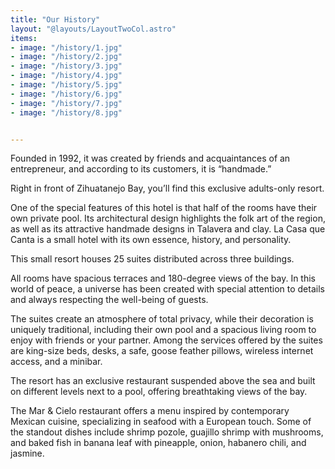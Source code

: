 ```yaml
---
title: "Our History"
layout: "@layouts/LayoutTwoCol.astro"
items:
- image: "/history/1.jpg"
- image: "/history/2.jpg"
- image: "/history/3.jpg"
- image: "/history/4.jpg"
- image: "/history/5.jpg"
- image: "/history/6.jpg"
- image: "/history/7.jpg"
- image: "/history/8.jpg"


---
```


Founded in 1992, it was created by friends and acquaintances of an entrepreneur, and according to its customers, it is “handmade.”

Right in front of Zihuatanejo Bay, you’ll find this exclusive adults-only resort.

One of the special features of this hotel is that half of the rooms have their own private pool. Its architectural design highlights the folk art of the region, as well as its attractive handmade designs in Talavera and clay. La Casa que Canta is a small hotel with its own essence, history, and personality.

This small resort houses 25 suites distributed across three buildings.

All rooms have spacious terraces and 180-degree views of the bay. In this world of peace, a universe has been created with special attention to details and always respecting the well-being of guests.

The suites create an atmosphere of total privacy, while their decoration is uniquely traditional, including their own pool and a spacious living room to enjoy with friends or your partner. Among the services offered by the suites are king-size beds, desks, a safe, goose feather pillows, wireless internet access, and a minibar.

The resort has an exclusive restaurant suspended above the sea and built on different levels next to a pool, offering breathtaking views of the bay.

The Mar & Cielo restaurant offers a menu inspired by contemporary Mexican cuisine, specializing in seafood with a European touch. Some of the standout dishes include shrimp pozole, guajillo shrimp with mushrooms, and baked fish in banana leaf with pineapple, onion, habanero chili, and jasmine.





